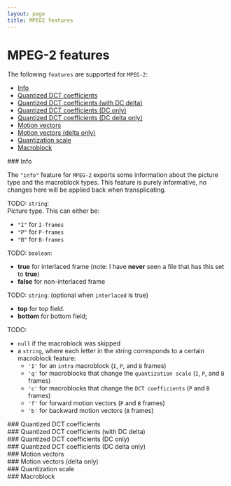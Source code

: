 ```yaml
---
layout: page
title: MPEG2 features
---
```


# MPEG-2 features

The following `features` are supported for `MPEG-2`:
* [Info](#mpeg2-info)
* [Quantized DCT coefficients](#mpeg2-q_dct)
* [Quantized DCT coefficients (with DC delta)](#mpeg2-q_dct_delta)
* [Quantized DCT coefficients (DC only)](#mpeg2-q_dc)
* [Quantized DCT coefficients (DC delta only)](#mpeg2-q_dc_delta)
* [Motion vectors](#mpeg2-mv)
* [Motion vectors (delta only)](#mpeg2-mv_delta)
* [Quantization scale](#mpeg2-qscale)
* [Macroblock](#mpeg2-mb)

<!-------------------------------------------------------------------->
<div id="mpeg2-info"></div>
### Info

The `"info"` feature for `MPEG-2` exports some information about the
picture type and the macroblock types. This feature is purely
informative, no changes here will be applied back when transplicating.

<div id="mpeg2_info_desc"></div>
<div id="mpeg2_info_path"></div>

<span id="mpeg2_info_pict_type">TODO</span>: `string`:<br />
Picture type. This can either be:
* `"I"` for `I-frames`
* `"P"` for `P-frames`
* `"B"` for `B-frames`

<span id="mpeg2_info_interlaced">TODO</span>: `boolean`:<br />
* **true** for interlaced frame
  (note: I have **never** seen a file that has this set to **true**)
* **false** for non-interlaced frame

<span id="mpeg2_info_field">TODO</span>: `string`: (optional when `interlaced` is true)<br />
* **top** for top field.
* **bottom** for bottom field;

<span id="mpeg2_info_mb_type">TODO</span>:
* `null` if the macroblock was skipped
* a `string`, where each letter in the string corresponds to a
  certain macroblock feature:
  * `'I'` for an `intra` macroblock (`I`, `P`, and `B` frames)
  * `'q'` for macroblocks that change the `quantization scale` (`I`, `P`, and `B` frames)
  * `'c'` for macroblocks that change the `DCT coefficients` (`P` and `B` frames)
  * `'f'` for forward motion vectors (`P` and `B` frames)
  * `'b'` for backward motion vectors (`B` frames)

<!-------------------------------------------------------------------->
<div id="mpeg2-q_dct"></div>
### Quantized DCT coefficients

<!-------------------------------------------------------------------->
<div id="mpeg2-q_dct_delta"></div>
### Quantized DCT coefficients (with DC delta)

<!-------------------------------------------------------------------->
<div id="mpeg2-q_dc"></div>
### Quantized DCT coefficients (DC only)

<!-------------------------------------------------------------------->
<div id="mpeg2-q_dc_delta"></div>
### Quantized DCT coefficients (DC delta only)

<!-------------------------------------------------------------------->
<div id="mpeg2-mv"></div>
### Motion vectors

<!-------------------------------------------------------------------->
<div id="mpeg2-mv_delta"></div>
### Motion vectors (delta only)

<!-------------------------------------------------------------------->
<div id="mpeg2-qscale"></div>
### Quantization scale

<!-------------------------------------------------------------------->
<div id="mpeg2-mb"></div>
### Macroblock

<!-------------------------------------------------------------------->
<script type="module" src="mpeg2.js"></script>
